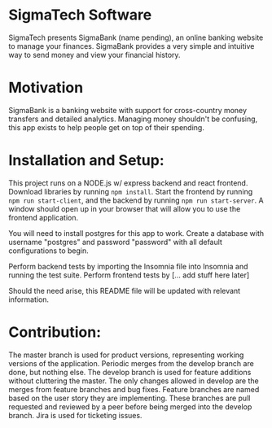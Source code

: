 # SigmaTech Software
SigmaTech presents SigmaBank (name pending), an online banking website to manage your finances. SigmaBank provides a very simple and intuitive way to send money and view your financial history.

# Motivation
SigmaBank is a banking website with support for cross-country money transfers and detailed analytics. Managing money shouldn't be confusing, this app exists to help people get on top of their spending.

# Installation and Setup:
This project runs on a NODE.js w/ express backend and react frontend. Download libraries by running `npm install`. Start the frontend by running `npm run start-client`, and the backend by running `npm run start-server`. A window should open up in your browser that will allow you to use the frontend application.

You will need to install postgres for this app to work. Create a database with username "postgres" and password "password" with all default configurations to begin.

Perform backend tests by importing the Insomnia file into Insomnia and running the test suite.
Perform frontend tests by [... add stuff here later]

Should the need arise, this README file will be updated with relevant information.

# Contribution:
The master branch is used for product versions, representing working versions of the application. Periodic merges from the develop branch are done, but nothing else. The develop branch is used for feature additions without cluttering the master. The only changes allowed in develop are the merges from feature branches and bug fixes. Feature branches are named based on the user story they are implementing. These branches are pull requested and reviewed by a peer before being merged into the develop branch. Jira is used for ticketing issues.


